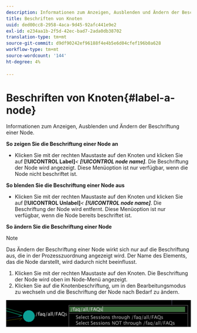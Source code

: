 ```yaml
---
description: Informationen zum Anzeigen, Ausblenden und Ändern der Beschriftung einer Node.
title: Beschriften von Knoten
uuid: ded00cc8-2958-4aca-9d45-92afc441e9e2
exl-id: e234aa1b-2f5d-42ec-bad7-2ada0db38702
translation-type: tm+mt
source-git-commit: d9df90242ef96188f4e4b5e6d04cfef196b0a628
workflow-type: tm+mt
source-wordcount: '144'
ht-degree: 4%

---
```


# Beschriften von Knoten{#label-a-node}

Informationen zum Anzeigen, Ausblenden und Ändern der Beschriftung einer Node.

**So zeigen Sie die Beschriftung einer Node an**

* Klicken Sie mit der rechten Maustaste auf den Knoten und klicken Sie auf **[!UICONTROL Label]***&lt; **[!UICONTROL node name]***. Die Beschriftung der Node wird angezeigt. Diese Menüoption ist nur verfügbar, wenn die Node nicht beschriftet ist.

**So blenden Sie die Beschriftung einer Node aus**

* Klicken Sie mit der rechten Maustaste auf den Knoten und klicken Sie auf **[!UICONTROL Unlabel]***&lt; **[!UICONTROL node name]***. Die Beschriftung der Node wird entfernt. Diese Menüoption ist nur verfügbar, wenn die Node bereits beschriftet ist.

**So ändern Sie die Beschriftung einer Node**

>[!NOTE]
>
>Das Ändern der Beschriftung einer Node wirkt sich nur auf die Beschriftung aus, die in der Prozesszuordnung angezeigt wird. Der Name des Elements, das die Node darstellt, wird dadurch nicht beeinflusst.

1. Klicken Sie mit der rechten Maustaste auf den Knoten. Die Beschriftung der Node wird oben im Node-Menü angezeigt.
1. Klicken Sie auf die Knotenbeschriftung, um in den Bearbeitungsmodus zu wechseln und die Beschriftung der Node nach Bedarf zu ändern.

![](assets/mnu_2DProcessMap_label.png)
